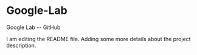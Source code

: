 # Google-Lab
Google Lab -- GitHub

I am editing the README file. Adding some more details about the project description.
